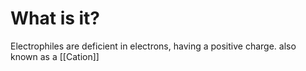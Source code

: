 # What is it?
Electrophiles are deficient in electrons, having a positive charge. also known as a [[Cation]]

